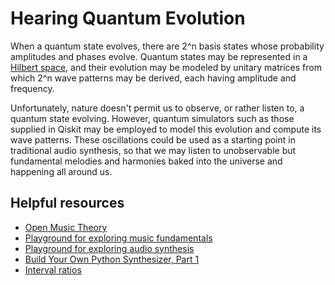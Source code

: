 # Hearing Quantum Evolution
When a quantum state evolves, there are 2^n basis states whose probability amplitudes and phases evolve. Quantum states may be represented in a [Hilbert space](https://en.wikipedia.org/wiki/Hilbert_space), and their evolution may be modeled by unitary matrices from which 2^n wave patterns may be derived, each having amplitude and frequency. 

Unfortunately, nature doesn't permit us to observe, or rather listen to, a quantum state evolving. However, quantum simulators such as those supplied in Qiskit may be employed to model this evolution and compute its wave patterns. These oscillations could be used as a starting point in traditional audio synthesis, so that we may listen to unobservable but fundamental melodies and harmonies baked into the universe and happening all around us.

## Helpful resources

* [Open Music Theory](http://openmusictheory.com/)
* [Playground for exploring music fundamentals](https://learningmusic.ableton.com/)
* [Playground for exploring audio synthesis](https://learningsynths.ableton.com/)
* [Build Your Own Python Synthesizer, Part 1](https://python.plainenglish.io/making-a-synth-with-python-oscillators-2cb8e68e9c3b)
* [Interval ratios](https://en.wikipedia.org/wiki/Interval_ratio)
